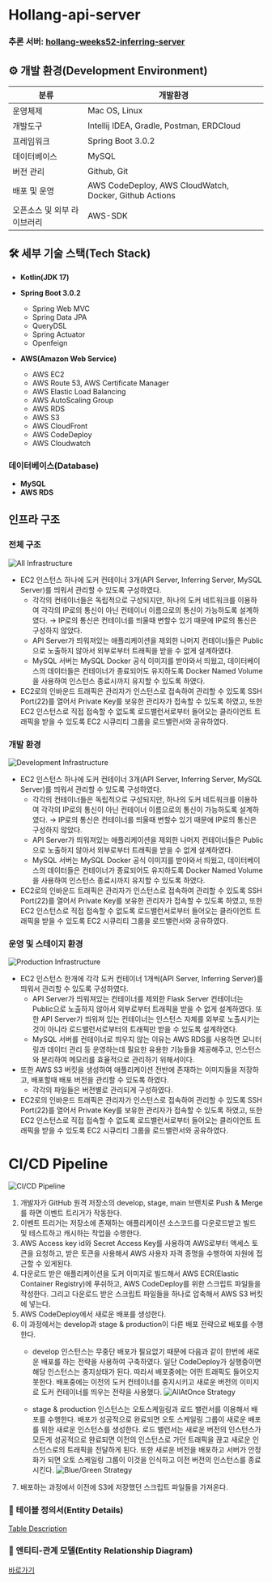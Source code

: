 # Hollang-api-server

### 추론 서버: [hollang-weeks52-inferring-server](https://github.com/MOKY4/hollang-weeks52-inferring-server)

## ⚙️ 개발 환경(Development Environment)

| 분류 | 개발환경                                                   | 
|---|--------------------------------------------------------|
| 운영체제 | Mac OS, Linux                                          |
| 개발도구 | Intellij IDEA, Gradle, Postman, ERDCloud               |
| 프레임워크 | Spring Boot 3.0.2                                      |
| 데이터베이스 | MySQL                                                  |
| 버전 관리 | Github, Git                                            |
| 배포 및 운영 | AWS CodeDeploy, AWS CloudWatch, Docker, Github Actions |
| 오픈소스 및 외부 라이브러리 | AWS-SDK                                                |

## 🛠 세부 기술 스택(Tech Stack)

- **Kotlin(JDK 17)**
- **Spring Boot 3.0.2**
    - Spring Web MVC
    - Spring Data JPA
    - QueryDSL
    - Spring Actuator
    - Openfeign

- **AWS(Amazon Web Service)**
    - AWS EC2
    - AWS Route 53, AWS Certificate Manager
    - AWS Elastic Load Balancing
    - AWS AutoScaling Group
    - AWS RDS
    - AWS S3
    - AWS CloudFront
    - AWS CodeDeploy
    - AWS Cloudwatch

### 데이터베이스(Database)

- **MySQL**
- **AWS RDS**

## 인프라 구조

### 전체 구조

![All Infrastructure](asset/images/infrastructure_all.png)

- EC2 인스턴스 하나에 도커 컨테이너 3개(API Server, Inferring Server, MySQL Server)를 띄워서 관리할 수 있도록 구성하였다.
  - 각각의 컨테이너들은 독립적으로 구성되지만, 하나의 도커 네트워크를 이용하여 각각의 IP로의 통신이 아닌 컨테이너 이름으로의 통신이 가능하도록 설계하였다. → IP로의 통신은 컨테이너를 띄울때 변할수 있기 때문에 IP로의 통신은 구성하지 않았다.
  - API Server가 띄워져있는 애플리케이션을 제외한 나머지 컨테이너들은 Public으로 노출하지 않아서 외부로부터 트래픽을 받을 수 없게 설계하였다.
  - MySQL 서버는 MySQL Docker 공식 이미지를 받아와서 띄웠고, 데이터베이스의 데이터들은 컨테이너가 종료되어도 유지하도록 Docker Named Volume을 사용하여 인스턴스 종료시까지 유지할 수 있도록 하였다.
- EC2로의 인바운드 트래픽은 관리자가 인스턴스로 접속하여 관리할 수 있도록 SSH Port(22)를 열어서 Private Key를 보유한 관리자가 접속할 수 있도록 하였고, 또한 EC2 인스턴스로 직접 접속할 수 없도록 로드밸런서로부터 들어오는 클라이언트 트래픽을 받을 수 있도록 EC2 시큐리티 그룹을 로드밸런서와 공유하였다.

### 개발 환경

![Development Infrastructure](asset/images/infrastructure_dev.png)

- EC2 인스턴스 하나에 도커 컨테이너 3개(API Server, Inferring Server, MySQL Server)를 띄워서 관리할 수 있도록 구성하였다.
  - 각각의 컨테이너들은 독립적으로 구성되지만, 하나의 도커 네트워크를 이용하여 각각의 IP로의 통신이 아닌 컨테이너 이름으로의 통신이 가능하도록 설계하였다. → IP로의 통신은 컨테이너를 띄울때 변할수 있기 때문에 IP로의 통신은 구성하지 않았다.
  - API Server가 띄워져있는 애플리케이션을 제외한 나머지 컨테이너들은 Public으로 노출하지 않아서 외부로부터 트래픽을 받을 수 없게 설계하였다.
  - MySQL 서버는 MySQL Docker 공식 이미지를 받아와서 띄웠고, 데이터베이스의 데이터들은 컨테이너가 종료되어도 유지하도록 Docker Named Volume을 사용하여 인스턴스 종료시까지 유지할 수 있도록 하였다.
- EC2로의 인바운드 트래픽은 관리자가 인스턴스로 접속하여 관리할 수 있도록 SSH Port(22)를 열어서 Private Key를 보유한 관리자가 접속할 수 있도록 하였고, 또한 EC2 인스턴스로 직접 접속할 수 없도록 로드밸런서로부터 들어오는 클라이언트 트래픽을 받을 수 있도록 EC2 시큐리티 그룹을 로드밸런서와 공유하였다.

### 운영 및 스테이지 환경

![Production Infrastructure](asset/images/infrastructure_prod.png)

- EC2 인스턴스 한개에 각각 도커 컨테이너 1개씩(API Server, Inferring Server)를 띄워서 관리할 수 있도록 구성하였다.
  - API Server가 띄워져있는 컨테이너를 제외한 Flask Server 컨테이너는 Public으로 노출하지 않아서 외부로부터 트래픽을 받을 수 없게 설계하였다. 또한 API Server가 띄워져 있는 컨테이너는 인스턴스 자체를 외부로 노출시키는 것이 아니라 로드밸런서로부터의 트래픽만 받을 수 있도록 설계하였다.
  - MySQL 서버를 컨테이너로 띄우지 않는 이유는 AWS RDS를 사용하면 모니터링과 데이터 관리 등 운영하는데 필요한 유용한 기능들을 제공해주고, 인스턴스와 분리하여 메모리를 효율적으로 관리하기 위해서이다.
- 또한 AWS S3 버킷을 생성하여 애플리케이션 전반에 존재하는 이미지들을 저장하고, 배포할때 배포 버전을 관리할 수 있도록 하였다.
  - 각각의 파일들은 버전별로 관리되게 구성하였다.
- EC2로의 인바운드 트래픽은 관리자가 인스턴스로 접속하여 관리할 수 있도록 SSH Port(22)를 열어서 Private Key를 보유한 관리자가 접속할 수 있도록 하였고, 또한 EC2 인스턴스로 직접 접속할 수 없도록 로드밸런서로부터 들어오는 클라이언트 트래픽을 받을 수 있도록 EC2 시큐리티 그룹을 로드밸런서와 공유하였다.

# CI/CD Pipeline

![CI/CD Pipeline](asset/images/ci_cd_pipeline.png)

1. 개발자가 GitHub 원격 저장소의 develop, stage, main 브랜치로 Push & Merge를 하면 이벤트 트리거가 작동한다.
2. 이벤트 트리거는 저장소에 존재하는 애플리케이션 소스코드를 다운로드받고 빌드 및 테스트하고 캐시하는 작업을 수행한다.
3. AWS Access key id와 Secret Access Key를 사용하여 AWS로부터 액세스 토큰을 요청하고, 받은 토큰을 사용해서 AWS 사용자 자격 증명을 수행하여 자원에 접근할 수 있게된다.
4. 다운로드 받은 애플리케이션을 도커 이미지로 빌드해서 AWS ECR(Elastic Container Registry)에 푸쉬하고, AWS CodeDeploy를 위한 스크립트 파일들을 작성한다. 그리고 다운로드 받은 스크립트 파일들을 하나로 압축해서 AWS S3 버킷에 넣는다.
5. AWS CodeDeploy에서 새로운 배포를 생성한다.
6. 이 과정에서는 develop과 stage & production이 다른 배포 전략으로 배포를 수행한다. 
   - develop 인스턴스는 무중단 배포가 필요없기 때문에 다음과 같이 한번에 새로운 배포를 하는 전략을 사용하여 구축하였다. 일단 CodeDeploy가 실행중이면 해당 인스턴스는 중지상태가 된다. 따라서 배포중에는 어떤 트래픽도 들어오지 못한다. 배포중에는 이전의 도커 컨테이너를 중지시키고 새로운 버전의 이미지로 도커 컨테이너를 띄우는 전략을 사용했다.
     ![AllAtOnce Strategy](asset/images/codedeploy_allatonce_strategy.png)

   - stage & production 인스턴스는 오토스케일링과 로드 밸런서를 이용해서 배포를 수행한다. 배포가 성공적으로 완료되면 오토 스케일링 그룹이 새로운 배포를 위한 새로운 인스턴스를 생성한다. 로드 밸런서는 새로운 버전의 인스턴스가 모든게 성공적으로 완료되면 이전의 인스턴스로 가던 트래픽을 끊고 새로운 인스턴스로의 트래픽을 전달하게 된다. 또한 새로운 버전을 배포하고 서버가 안정화가 되면 오토 스케일링 그룹이 이것을 인식하고 이전 버전의 인스턴스를 종료시킨다.
     ![Blue/Green Strategy](asset/images/codedeploy_blue_green_strategy.png)
7. 배포하는 과정에서 이전에 S3에 저장했던 스크립트 파일들을 가져온다.

### 📝 테이블 정의서(Entity Details)

[Table Description](asset/images/HollangWeeks52_table_desc.xlsx)

### 🔗 엔티티-관계 모델(Entity Relationship Diagram)

[바로가기](https://www.erdcloud.com/d/5hkKS8x6Hr4KmBEFL)
